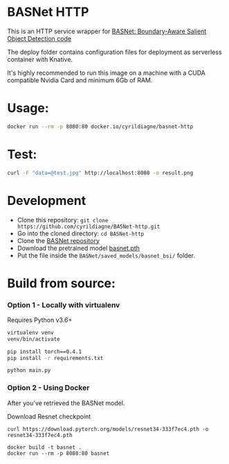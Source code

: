 # BASNet HTTP

This is an HTTP service wrapper for [BASNet: Boundary-Aware Salient Object Detection code](https://github.com/NathanUA/BASNet)

The deploy folder contains configuration files for deployment as serverless container with Knative.

It's highly recommended to run this image on a machine with a CUDA compatible Nvidia Card and minimum 6Gb of RAM.

# Usage:

```bash
docker run --rm -p 8080:80 docker.io/cyrildiagne/basnet-http
```

# Test:

```bash
curl -F "data=@test.jpg" http://localhost:8080 -o result.png
```

# Development

- Clone this repository: `git clone https://github.com/cyrildiagne/BASNet-http.git`
- Go into the cloned directory: `cd BASNet-http`
- Clone the [BASNet repository](https://github.com/NathanUA/BASNet)
- Download the pretrained model [basnet.pth](https://drive.google.com/open?id=1s52ek_4YTDRt_EOkx1FS53u-vJa0c4nu)
- Put the file inside the `BASNet/saved_models/basnet_bsi/` folder.

# Build from source:

### Option 1 - Locally with virtualenv

Requires Python v3.6+

```bash
virtualenv venv
venv/bin/activate
```

```bash
pip install torch==0.4.1
pip install -r requirements.txt
```

```
python main.py
```

### Option 2 - Using Docker

After you've retrieved the BASNet model.

Download Resnet checkpoint
```
curl https://download.pytorch.org/models/resnet34-333f7ec4.pth -o resnet34-333f7ec4.pth
```

```
docker build -t basnet .
docker run --rm -p 8080:80 basnet
```

